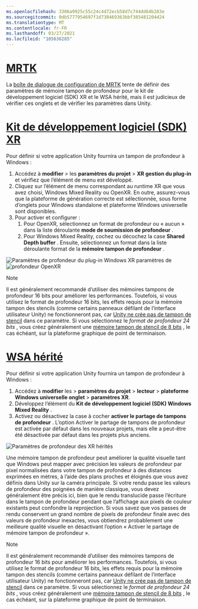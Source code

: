 ```yaml
---
ms.openlocfilehash: 3306a9925c55c24c4d72ecb58d7c744dd64b283e
ms.sourcegitcommit: 0db5777954697f1d738469363bbf385481204d24
ms.translationtype: MT
ms.contentlocale: fr-FR
ms.lasthandoff: 03/27/2021
ms.locfileid: "105636285"
---
```

# <a name="mrtk"></a>[MRTK](#tab/mrtk)
<!-- NEVER CHANGE THE ABOVE LINE! -->

La [boîte de dialogue de configuration de MRTK](https://docs.microsoft.com/windows/mixed-reality/mrtk-unity/configuration/mrtk-configuration-dialog) tente de définir des paramètres de mémoire tampon de profondeur pour le kit de développement logiciel (SDK) XR et le WSA hérité, mais il est judicieux de vérifier ces onglets et de vérifier les paramètres dans Unity.

# <a name="xr-sdk"></a>[Kit de développement logiciel (SDK) XR](#tab/xr)
<!-- NEVER CHANGE THE ABOVE LINE! -->

Pour définir si votre application Unity fournira un tampon de profondeur à Windows :

1. Accédez à **modifier**  >  les **paramètres du projet**  >  **XR gestion du plug-in** et vérifiez que l’élément de menu est développé.
2. Cliquez sur l’élément de menu correspondant au runtime XR que vous avez choisi, Windows Mixed Reality ou OpenXR. En outre, assurez-vous que la plateforme de génération correcte est sélectionnée, sous forme d’onglets pour Windows standalone et plateforme Windows universelle sont disponibles.
3. Pour activer et configurer :
    1. Pour OpenXR, sélectionnez un format de profondeur ou « aucun » dans la liste déroulante **mode de soumission de profondeur** .
    2. Pour Windows Mixed Reality, cochez ou décochez la case **Shared Depth buffer** . Ensuite, sélectionnez un format dans la liste déroulante format de la **mémoire tampon de profondeur** .

![Paramètres de profondeur du plug-in Windows XR paramètres de ](../../images/xrsdk-winxr-depth.png)
 ![ profondeur OpenXR](../../images/xrsdk-openxr-depth.png)

> [!NOTE]
> Il est généralement recommandé d’utiliser des mémoires tampons de profondeur 16 bits pour améliorer les performances. Toutefois, si vous utilisez le format de profondeur 16 bits, les effets requis pour la mémoire tampon des stencils (comme certains panneaux défilant de l’interface utilisateur Unity) ne fonctionneront pas, car [Unity ne crée pas de tampon de stencil](https://docs.unity3d.com/ScriptReference/RenderTexture-depth.html) dans ce paramètre. Si vous sélectionnez le *format de profondeur 24 bits* , vous créez généralement une [mémoire tampon de stencil de 8 bits](https://docs.unity3d.com/Manual/SL-Stencil.html) , le cas échéant, sur la plateforme graphique de point de terminaison.

# <a name="legacy-wsa"></a>[WSA hérité](#tab/wsa)
<!-- NEVER CHANGE THE ABOVE LINE! -->

Pour définir si votre application Unity fournira un tampon de profondeur à Windows :

1. Accédez à **modifier** les  >  **paramètres du projet**  >  **lecteur**  >  **plateforme Windows universelle onglet**  >  **paramètres XR**.
2. Développez l’élément du **Kit de développement logiciel (SDK) Windows Mixed Reality** .
3. Activez ou désactivez la case à cocher **activer le partage de tampons de profondeur** . L’option Activer le partage de tampons de profondeur est activée par défaut dans les nouveaux projets, mais elle a peut-être été désactivée par défaut dans les projets plus anciens.

![Paramètres de profondeur des XR hérités](../../images/wmr-depth.png)

Une mémoire tampon de profondeur peut améliorer la qualité visuelle tant que Windows peut mapper avec précision les valeurs de profondeur par pixel normalisées dans votre tampon de profondeur à des distances exprimées en mètres, à l’aide des plans proches et éloignés que vous avez définis dans Unity sur la caméra principale. Si votre rendu passe les valeurs de profondeur des poignées de manière classique, vous devez généralement être précis ici, bien que le rendu translucide passe l’écriture dans le tampon de profondeur pendant que l’affichage aux pixels de couleur existants peut confondre la reprojection.  Si vous savez que vos passes de rendu conservent un grand nombre de pixels de profondeur finale avec des valeurs de profondeur inexactes, vous obtiendrez probablement une meilleure qualité visuelle en désactivant l’option « Activer le partage de mémoire tampon de profondeur ».

> [!NOTE]
> Il est généralement recommandé d’utiliser des mémoires tampons de profondeur 16 bits pour améliorer les performances. Toutefois, si vous utilisez le format de profondeur 16 bits, les effets requis pour la mémoire tampon des stencils (comme certains panneaux défilant de l’interface utilisateur Unity) ne fonctionneront pas, car [Unity ne crée pas de tampon de stencil](https://docs.unity3d.com/ScriptReference/RenderTexture-depth.html) dans ce paramètre. Si vous sélectionnez le *format de profondeur 24 bits* , vous créez généralement une [mémoire tampon de stencil de 8 bits](https://docs.unity3d.com/Manual/SL-Stencil.html) , le cas échéant, sur la plateforme graphique de point de terminaison.